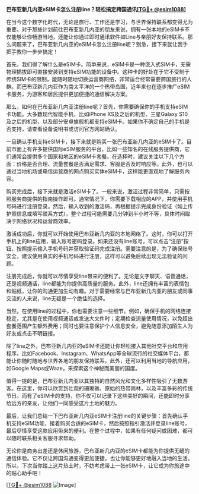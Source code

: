 **巴布亚新几内亚eSIM卡怎么注册line？轻松搞定跨国通讯[[TG💪+ @esim1088](https://t.me/s/esim1088)]**

在当今这个数字化时代，无论是旅行、工作还是学习，与世界保持联系都变得尤为重要。对于那些计划前往巴布亚新几内亚的朋友来说，拥有一张本地的eSIM卡不仅能够让你畅游当地，还能让你通过即时通讯软件如Line与亲朋好友保持联系。那么问题来了，巴布亚新几内亚的eSIM卡怎么注册line呢？别急，接下来就让我手把手教你一步步搞定！

首先，我们得了解什么是eSIM卡。简单来说，eSIM卡是一种嵌入式SIM卡，无需物理插拔即可直接安装到支持eSIM功能的设备中。这种卡的好处在于它不受制于传统SIM卡的限制，能随时随地切换运营商网络，非常适合经常需要跨国旅行的人群。而巴布亚新几内亚作为南太平洋的一个热带岛国，近年来也在逐步推广eSIM卡服务，为游客和居民提供更加便捷的通信解决方案。

那么，如何在巴布亚新几内亚注册line呢？首先，你需要确保你的手机支持eSIM卡功能。大多数现代智能手机，比如iPhone XS及之后的机型、三星Galaxy S10及之后的机型，以及部分安卓旗舰机都支持eSIM卡。如果你不确定自己的手机是否支持，请查看设备说明书或访问官方网站确认。

一旦确认手机支持eSIM卡，接下来就是购买一张巴布亚新几内亚的eSIM卡了。目前市面上有许多提供国际eSIM服务的平台，比如一些知名的在线服务提供商，它们通常会提供多个国家和地区的eSIM卡套餐。在选择时，建议关注以下几个方面：价格是否合理、流量套餐是否满足需求、客服是否及时响应等。此外，也可以通过当地机场或电信运营商的网点购买实体eSIM卡，这样能更直观地了解服务内容。

购买完成后，接下来就是激活eSIM卡了。一般来说，激活过程非常简单，只需按照服务商提供的指南操作即可。通常情况下，你需要下载相应的APP，并使用手机号码进行注册登录。然后，输入收到的激活码，再根据提示完成身份验证（如上传护照信息或填写联系方式）。整个过程可能需要几分钟到半小时不等，具体时间取决于网络状况和运营商效率。

激活成功后，你就可以开始使用巴布亚新几内亚的本地网络了。这时，你可以打开手机上的line应用，输入账号密码登录。如果还没有line账号，可以点击“注册”按钮，按照提示输入手机号码并获取验证码完成注册。需要注意的是，为了确保账号安全，建议使用真实的手机号码进行注册，这样可以避免后续出现无法验证的问题。

注册完成后，你就可以尽情享受line带来的便利了。无论是文字聊天、语音通话，还是视频通话，line都能为你提供高质量的服务。此外，line还拥有丰富的表情包和贴纸，让你的沟通更加生动有趣。对于需要经常与巴布亚新几内亚的朋友或同事交流的人来说，line无疑是一个绝佳的选择。

当然，在使用line的过程中，你也需要注意一些细节。例如，确保手机的网络连接稳定，尤其是在使用视频通话或发送大文件时；定期检查流量使用情况，以免超出套餐范围产生额外费用；同时也要注意保护个人信息安全，避免随意添加陌生人为好友或点击不明链接。

除了line之外，巴布亚新几内亚的eSIM卡还能让你轻松接入其他社交平台和应用程序。比如Facebook、Instagram、WhatsApp等全球流行的社交媒体平台，都能让你随时随地与世界各地的朋友保持联系。此外，还可以利用当地的导航应用，如Google Maps或Waze，来探索这个神秘而美丽的国度。

值得一提的是，巴布亚新几内亚以其独特的自然风光和文化多样性吸引了无数游客。在这里，你可以欣赏到壮观的珊瑚礁、原始的热带雨林，以及丰富多彩的传统节日。而有了eSIM卡的支持，你不仅可以记录下这些美好的瞬间，还能即时分享给远方的亲友，让他们一同感受这片土地的魅力。

最后，让我们总结一下巴布亚新几内亚eSIM卡注册line的关键步骤：首先确认手机支持eSIM功能，接着购买合适的eSIM卡，然后按照指引激活并登录line账号，最后尽情享受这款应用带来的便利。在整个过程中，如果有任何疑问或困难，都可以随时联系相关客服寻求帮助。

无论你是商务出差还是休闲旅游，巴布亚新几内亚的eSIM卡都能为你提供无缝的通信体验。它不仅让跨国沟通变得更加便捷，也让你能够更好地融入当地的生活。所以，下次当你踏上这片热土时，不妨考虑带上一张eSIM卡，让它成为你旅途中的贴心助手吧！

[[TG💪+ @esim1088](https://t.me/s/esim1088) ![Image](https://i.postimg.cc/4NQfJmqS/Snipaste-2025-05-13-00-14-12.png)]